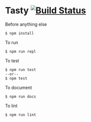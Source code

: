 
Tasty [![Build Status](https://travis-ci.org/efitzpa1/tasty.svg?branch=master)](https://travis-ci.org/efitzpa1/tasty)
===

Before anything else

    $ npm install

To run

    $ npm run repl

To test

    $ npm run test
    --or--
    $ npm test

To document

    $ npm run docs

To lint

    $ npm run lint
